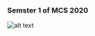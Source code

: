 ### Semster 1 of MCS 2020

![alt text](../blob/master/semester_1/schedule.jpg "Schedule 2020 Winter")